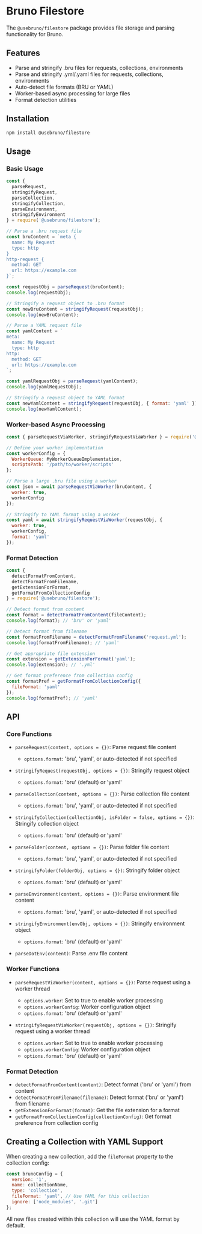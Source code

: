 # Bruno Filestore

The `@usebruno/filestore` package provides file storage and parsing functionality for Bruno.

## Features

- Parse and stringify .bru files for requests, collections, environments
- Parse and stringify .yml/.yaml files for requests, collections, environments
- Auto-detect file formats (BRU or YAML)
- Worker-based async processing for large files
- Format detection utilities

## Installation

```bash
npm install @usebruno/filestore
```

## Usage

### Basic Usage

```javascript
const { 
  parseRequest, 
  stringifyRequest,
  parseCollection,
  stringifyCollection,
  parseEnvironment,
  stringifyEnvironment
} = require('@usebruno/filestore');

// Parse a .bru request file
const bruContent = `meta {
  name: My Request
  type: http
}
http-request {
  method: GET
  url: https://example.com
}`;

const requestObj = parseRequest(bruContent);
console.log(requestObj);

// Stringify a request object to .bru format
const newBruContent = stringifyRequest(requestObj);
console.log(newBruContent);

// Parse a YAML request file
const yamlContent = `
meta:
  name: My Request
  type: http
http:
  method: GET
  url: https://example.com
`;

const yamlRequestObj = parseRequest(yamlContent);
console.log(yamlRequestObj);

// Stringify a request object to YAML format
const newYamlContent = stringifyRequest(requestObj, { format: 'yaml' });
console.log(newYamlContent);
```

### Worker-based Async Processing

```javascript
const { parseRequestViaWorker, stringifyRequestViaWorker } = require('@usebruno/filestore');

// Define your worker implementation
const workerConfig = {
  WorkerQueue: MyWorkerQueueImplementation,
  scriptsPath: '/path/to/worker/scripts'
};

// Parse a large .bru file using a worker
const json = await parseRequestViaWorker(bruContent, { 
  worker: true, 
  workerConfig 
});

// Stringify to YAML format using a worker
const yaml = await stringifyRequestViaWorker(requestObj, { 
  worker: true, 
  workerConfig,
  format: 'yaml'
});
```

### Format Detection

```javascript
const { 
  detectFormatFromContent, 
  detectFormatFromFilename,
  getExtensionForFormat,
  getFormatFromCollectionConfig
} = require('@usebruno/filestore');

// Detect format from content
const format = detectFormatFromContent(fileContent);
console.log(format); // 'bru' or 'yaml'

// Detect format from filename
const formatFromFilename = detectFormatFromFilename('request.yml');
console.log(formatFromFilename); // 'yaml'

// Get appropriate file extension
const extension = getExtensionForFormat('yaml');
console.log(extension); // '.yml'

// Get format preference from collection config
const formatPref = getFormatFromCollectionConfig({
  fileFormat: 'yaml'
});
console.log(formatPref); // 'yaml'
```

## API

### Core Functions

- `parseRequest(content, options = {})`: Parse request file content
  - `options.format`: 'bru', 'yaml', or auto-detected if not specified

- `stringifyRequest(requestObj, options = {})`: Stringify request object
  - `options.format`: 'bru' (default) or 'yaml'

- `parseCollection(content, options = {})`: Parse collection file content
  - `options.format`: 'bru', 'yaml', or auto-detected if not specified

- `stringifyCollection(collectionObj, isFolder = false, options = {})`: Stringify collection object
  - `options.format`: 'bru' (default) or 'yaml'

- `parseFolder(content, options = {})`: Parse folder file content
  - `options.format`: 'bru', 'yaml', or auto-detected if not specified

- `stringifyFolder(folderObj, options = {})`: Stringify folder object
  - `options.format`: 'bru' (default) or 'yaml'

- `parseEnvironment(content, options = {})`: Parse environment file content
  - `options.format`: 'bru', 'yaml', or auto-detected if not specified

- `stringifyEnvironment(envObj, options = {})`: Stringify environment object
  - `options.format`: 'bru' (default) or 'yaml'

- `parseDotEnv(content)`: Parse .env file content

### Worker Functions

- `parseRequestViaWorker(content, options = {})`: Parse request using a worker thread
  - `options.worker`: Set to true to enable worker processing
  - `options.workerConfig`: Worker configuration object
  - `options.format`: 'bru' (default) or 'yaml'

- `stringifyRequestViaWorker(requestObj, options = {})`: Stringify request using a worker thread
  - `options.worker`: Set to true to enable worker processing
  - `options.workerConfig`: Worker configuration object
  - `options.format`: 'bru' (default) or 'yaml'

### Format Detection

- `detectFormatFromContent(content)`: Detect format ('bru' or 'yaml') from content
- `detectFormatFromFilename(filename)`: Detect format ('bru' or 'yaml') from filename
- `getExtensionForFormat(format)`: Get the file extension for a format
- `getFormatFromCollectionConfig(collectionConfig)`: Get format preference from collection config

## Creating a Collection with YAML Support

When creating a new collection, add the `fileFormat` property to the collection config:

```javascript
const brunoConfig = {
  version: '1',
  name: collectionName,
  type: 'collection',
  fileFormat: 'yaml', // Use YAML for this collection
  ignore: ['node_modules', '.git']
};
```

All new files created within this collection will use the YAML format by default. 